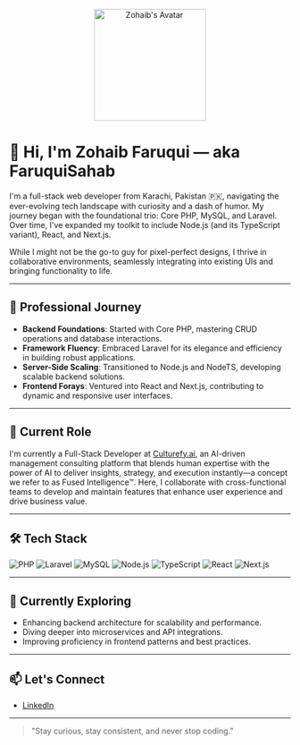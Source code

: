 <p align="center">
  <img src="https://avatars.githubusercontent.com/u/44661979?s=400&u=ecb139c92258802565e2a45ebbc4c1d26e510955&v=4" width="200" alt="Zohaib's Avatar"/>
</p>

# 👋 Hi, I'm Zohaib Faruqui — aka FaruquiSahab

I'm a full-stack web developer from Karachi, Pakistan 🇵🇰, navigating the ever-evolving tech landscape with curiosity and a dash of humor. My journey began with the foundational trio: Core PHP, MySQL, and Laravel. Over time, I've expanded my toolkit to include Node.js (and its TypeScript variant), React, and Next.js.

While I might not be the go-to guy for pixel-perfect designs, I thrive in collaborative environments, seamlessly integrating into existing UIs and bringing functionality to life.

---

## 🚀 Professional Journey

- **Backend Foundations**: Started with Core PHP, mastering CRUD operations and database interactions.
- **Framework Fluency**: Embraced Laravel for its elegance and efficiency in building robust applications.
- **Server-Side Scaling**: Transitioned to Node.js and NodeTS, developing scalable backend solutions.
- **Frontend Forays**: Ventured into React and Next.js, contributing to dynamic and responsive user interfaces.

---

## 🏢 Current Role

I'm currently a Full-Stack Developer at [Culturefy.ai](https://www.culturefy.ai/), an AI-driven management consulting platform that blends human expertise with the power of AI to deliver insights, strategy, and execution instantly—a concept we refer to as Fused Intelligence™. Here, I collaborate with cross-functional teams to develop and maintain features that enhance user experience and drive business value.

---

## 🛠️ Tech Stack

![PHP](https://img.shields.io/badge/PHP-777BB4?style=flat&logo=php&logoColor=white)
![Laravel](https://img.shields.io/badge/Laravel-FF2D20?style=flat&logo=laravel&logoColor=white)
![MySQL](https://img.shields.io/badge/MySQL-4479A1?style=flat&logo=mysql&logoColor=white)
![Node.js](https://img.shields.io/badge/Node.js-339933?style=flat&logo=node.js&logoColor=white)
![TypeScript](https://img.shields.io/badge/TypeScript-3178C6?style=flat&logo=typescript&logoColor=white)
![React](https://img.shields.io/badge/React-61DAFB?style=flat&logo=react&logoColor=black)
![Next.js](https://img.shields.io/badge/Next.js-000000?style=flat&logo=next.js&logoColor=white)

---

## 🎯 Currently Exploring

- Enhancing backend architecture for scalability and performance.
- Diving deeper into microservices and API integrations.
- Improving proficiency in frontend patterns and best practices.

---

## 📫 Let's Connect

- [LinkedIn](https://www.linkedin.com/in/zohaib-faruqui-413479139/)

---

> "Stay curious, stay consistent, and never stop coding."

